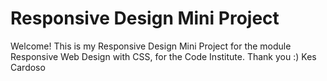 # Responsive Design Mini Project
Welcome!
This is my Responsive Design Mini Project for the module Responsive Web Design with CSS, for the Code Institute.
Thank you :)
Kes Cardoso
